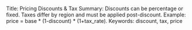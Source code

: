 Title: Pricing Discounts & Tax
Summary: Discounts can be percentage or fixed. Taxes differ by region and must be applied post-discount. Example: price = base * (1-discount) * (1+tax_rate).
Keywords: discount, tax, price
